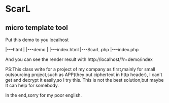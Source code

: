 # ScarL
## micro template tool

Put this demo to you localhost

|---html
|    |---demo
|         |---index.html
|---ScarL.php
|---index.php

And you can see the render result with http://localhost/?r=demo/index

PS:This class write for a project of my company as first,mainly for small outsourcing project,such as APP(they put ciphertext in http header),
I can't get and decrypt it easily,so I try this.
This is not the best solution,but maybe It can help for somebody.

In the end,sorry for my poor english.
